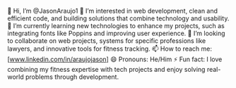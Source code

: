 👋 Hi, I’m @JasonAraujo1
👀 I’m interested in web development, clean and efficient code, and building solutions that combine technology and usability.
🌱 I’m currently learning new technologies to enhance my projects, such as integrating fonts like Poppins and improving user experience.
💞️ I’m looking to collaborate on web projects, systems for specific professions like lawyers, and innovative tools for fitness tracking.
📫 How to reach me: [www.linkedin.com/in/araujojason]
😄 Pronouns: He/Him
⚡ Fun fact: I love combining my fitness expertise with tech projects and enjoy solving real-world problems through development.

<!---
JasonAraujo1/JasonAraujo1 is a ✨ special ✨ repository because its `README.md` (this file) appears on your GitHub profile.
You can click the Preview link to take a look at your changes.
--->
